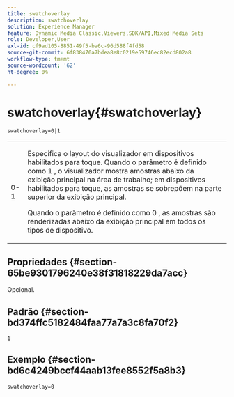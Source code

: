 ```yaml
---
title: swatchoverlay
description: swatchoverlay
solution: Experience Manager
feature: Dynamic Media Classic,Viewers,SDK/API,Mixed Media Sets
role: Developer,User
exl-id: cf9ad105-8851-49f5-ba6c-96d588f4fd58
source-git-commit: 6f838470a7bdea8e8c0219e59746ec82ecd802a8
workflow-type: tm+mt
source-wordcount: '62'
ht-degree: 0%

---
```


# swatchoverlay{#swatchoverlay}

`swatchoverlay=0|1`

<table id="table_9B98C97485DD4DEB8A6ECBCE8DF6B886"> 
 <tbody> 
  <tr> 
   <td colname="col1"> <p> <span class="codeph"> 0-1 </span> </p> </td> 
   <td colname="col2"> <p>Especifica o layout do visualizador em dispositivos habilitados para toque. Quando o parâmetro é definido como <span class="codeph"> 1 </span>, o visualizador mostra amostras abaixo da exibição principal na área de trabalho; em dispositivos habilitados para toque, as amostras se sobrepõem na parte superior da exibição principal. </p> <p>Quando o parâmetro é definido como <span class="codeph"> 0 </span>, as amostras são renderizadas abaixo da exibição principal em todos os tipos de dispositivo. </p> </td> 
  </tr> 
 </tbody> 
</table>

## Propriedades {#section-65be9301796240e38f31818229da7acc}

Opcional.

## Padrão {#section-bd374ffc5182484faa77a7a3c8fa70f2}

`1`

## Exemplo {#section-bd6c4249bccf44aab13fee8552f5a8b3}

`swatchoverlay=0`
